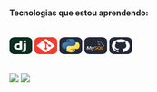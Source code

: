 <img align="right" alt="" height="190px" src="https://github.com/user-attachments/assets/4d75a96c-1bfe-4d48-b109-6b53cc7ffbc2">


#### Tecnologias que estou aprendendo:
<div style="display: inline_block"><br>
  <img align="center" alt="Lari-Python" height="30" width="40" src="https://github.com/tandpfun/skill-icons/blob/main/icons/Django.svg">
  <img align="center" alt="Lari-Git" height="30" width="40" src="https://github.com/tandpfun/skill-icons/blob/main/icons/Git.svg">
  <img align="center" alt="Lari-Django" height="30" width="40" src="https://github.com/tandpfun/skill-icons/blob/main/icons/Python-Dark.svg">
  <img align="center" alt="Lari-Python" height="30" width="40" src="https://github.com/tandpfun/skill-icons/blob/main/icons/MySQL-Dark.svg">
  <img align="center" alt="Lari-github" height="30" width="40" src="https://github.com/tandpfun/skill-icons/blob/main/icons/Github-Dark.svg">
</div>

<br>
<br>

<div> 
  <a href = "mailto:loyanemenezes.tec@gmail.com"><img src="https://img.shields.io/badge/-Gmail-%23333?style=for-the-badge&logo=gmail&logoColor=white" target="_blank""></a>
  <a href="https://www.linkedin.com/in/loyane-menezes-218722272" target="_blank"><img src="https://img.shields.io/badge/-LinkedIn-%230077B5?style=for-the-badge&logo=linkedin&logoColor=white" target="_blank"></a> 
</div>









